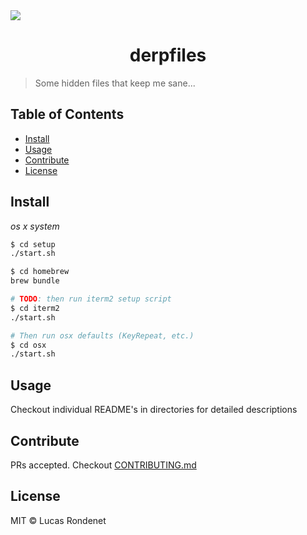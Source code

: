 <img src="artwork/thor.gif" align="center" />

<h1 align="center">derpfiles</h1>

> Some hidden files that keep me sane...

## Table of Contents

- [Install](#install)
- [Usage](#usage)
- [Contribute](#contribute)
- [License](#license)

## Install

*os x system*


```sh
$ cd setup
./start.sh

$ cd homebrew
brew bundle

# TODO: then run iterm2 setup script
$ cd iterm2
./start.sh

# Then run osx defaults (KeyRepeat, etc.)
$ cd osx
./start.sh


```

## Usage

Checkout individual README's in directories for detailed descriptions

## Contribute

PRs accepted. Checkout [CONTRIBUTING.md](https://github.com/rucas/derpfiles/blob/master/CONTRIBUTING.md)

## License

MIT © Lucas Rondenet 

